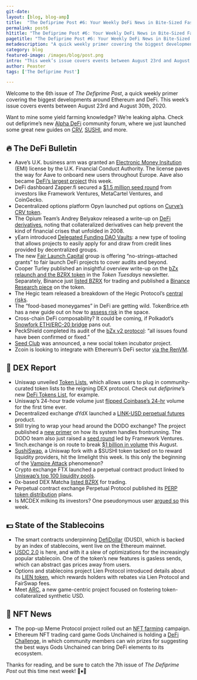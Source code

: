```yaml
---
git-date:
layout: [blog, blog-amp]
title:  "The Defiprime Post #6: Your Weekly DeFi News in Bite-Sized Fashion"
permalink: post6
h1title: "The Defiprime Post #6: Your Weekly DeFi News in Bite-Sized Fashion"
pagetitle: "The Defiprime Post #6: Your Weekly DeFi News in Bite-Sized Fashion"
metadescription: "A quick weekly primer covering the biggest developments around Ethereum and DeFi. This week’s issue covers events between August 23rd and August 30th, 2020"
category: blog
featured-image: /images/blog/post.png
intro: "This week’s issue covers events between August 23rd and August 30th, 2020"
author: Peaster
tags: ['The Defiprime Post']

---
```

Welcome to the 6th issue of _The Defiprime Post_, a quick weekly primer covering the biggest developments around Ethereum and DeFi. This week’s issue covers events between August 23rd and August 30th, 2020.

Want to mine some yield farming knowledge? We’re leaking alpha. Check out defiprime’s new [Alpha DeFi](https://alpha.defiprime.com/c/yield-farming/6) community forum, where we just launched some great new guides on [CRV](https://alpha.defiprime.com/t/yield-farming-curve-with-a-2-5x-boost/226), [SUSHI](https://alpha.defiprime.com/t/yield-farming-with-sushi/227), and more.

## 🔥 The DeFi Bulletin


*   Aave’s U.K. business arm was granted an [Electronic Money Insitution](https://www.theblockcrypto.com/post/75845/aave-uk-fca-emi-license-defi) (EMI) license by the U.K. Financial Conduct Authority. The license paves the way for Aave to onboard new users throughout Europe. Aave also became [DeFi’s largest project](https://defipulse.com/) this week.
*   DeFi dashboard Zapper.fi secured a [$1.5 million seed round](https://medium.com/zapper-protocol/zapper-closes-1-5m-seed-round-a04a8a0bd2c4) from investors like Framework Ventures, MetaCartel Ventures, and CoinGecko.
*   Decentralized options platform Opyn launched put options on [Curve’s CRV token](https://www.theblockcrypto.com/linked/76324/opyn-launches-put-options-curve-token).
*   The Opium Team’s Andrey Belyakov released a write-up on [DeFi derivatives](https://medium.com/opium-network/derivatives-in-defi-reminiscence-of-the-2008-financial-crisis-2d0072a2e9e1), noting that collateralized derivatives can help prevent the kind of financial crises that unfolded in 2008.
*   yEarn introduced [Delegated Funding DAO Vaults](https://medium.com/iearn/delegated-funding-dao-vaults-7ab05a63d7ba): a new type of tooling that allows projects to easily apply for and draw from credit lines provided by decentralized groups.
*   The new [Fair Launch Capital](https://www.fairlaunch.capital/) group is offering “no-strings-attached grants” to fair launch DeFi projects to cover audits and beyond.
*   Cooper Turley published an insightful overview write-up on the [bZx relaunch and the BZRX token](https://tokentuesdays.substack.com/p/the-rebirth-of-bzx-protocol) in the _Token Tuesdays_ newsletter. Separately, Binance just [listed BZRX](https://www.binance.com/en/support/articles/db1f08bcb1624b29b3d19ebc2e62e1eb) for trading and published a [Binance Research piece](https://research.binance.com/en/projects/bzx-protocol) on the token.
*   The Hegic team released a breakdown of the Hegic Protocol’s [central risks](https://medium.com/hegic/hegic-protocol-risks-breakdown-d3dcf8c85d01).
*   The “food-based moneygames” in DeFi are getting wild. TokenBrice.eth has a new guide out on how to [assess risk](https://tokenbrice.xyz/posts/2020/defi-moneygames/) in the space.
*   Cross-chain DeFi composability? It could be coming, if Polkadot’s [Snowfork ETH/ERC-20 bridge](https://cointelegraph.com/news/a-new-polkadot-to-ethereum-bridge-could-enable-cross-chain-defi-composability) pans out.
*   PeckShield completed its audit of the [bZx v2 protocol](https://twitter.com/peckshield/status/1299446556345606144): “all issues found have been confirmed or fixed.”
*   [Seed Club](https://medium.com/@thattallguy/introducing-seed-club-a-social-token-incubator-490c0474421b) was announced, a new social token incubator project.
*   Zcoin is looking to integrate with Ethereum’s DeFi sector [via the RenVM](https://forum.zcoin.io/t/zcoin-and-the-defi-ecosystem/848).


## 💱 DEX Report

*   Uniswap unveiled [Token Lists](https://uniswap.org/blog/token-lists/), which allows users to plug in community-curated token lists to the reigning DEX protocol. Check out _defiprime_’s new [DeFi Tokens List](https://defiprime.com/tokenlist), for example.
*   Uniswap’s 24-hour trade volume just [flipped Coinbase’s 24-hr](https://twitter.com/haydenzadams/status/1300034164830408704) volume for the first time ever.
*   Decentralized exchange dYdX launched a [LINK-USD perpetual futures](https://integral.dydx.exchange/link-usd-perpetual-contract-market-is-live/) product.
*   Still trying to wrap your head around the DODO exchange? The project published a [new primer](https://medium.com/dodoex/a-gentle-introduction-to-how-dodo-deals-with-market-risk-39dac80f740b) on how its system handles frontrunning. The DODO team also just raised a [seed round](https://medium.com/dodoex/dodo-announces-seed-round-led-by-framework-ventures-unveils-long-term-roadmap-3bdef33736d4) led by Framework Ventures.
*   1inch.exchange is on route to break [$1 billion in volume](https://twitter.com/santimentfeed/status/1298730214831173633) this August.
*   [SushiSwap](https://medium.com/sushiswap/the-sushiswap-project-c4049ea9941e), a Uniswap fork with a $SUSHI token tacked on to reward liquidity providers, hit the limelight this week. Is this only the beginning of the [Vampire Attack](https://www.cryptonative.ch/vampire-attack-an-attack-on-liquidity-dependent-protocols/) phenomenon?
*   Crypto exchange FTX launched a perpetual contract product linked to [Uniswap’s top 100 liquidity pools](https://www.theblockcrypto.com/linked/75846/ftx-launches-uniswap-perp?utm_source=cryptopanic&utm_medium=rss).
*   0x-based DEX Matcha [listed BZRX](https://twitter.com/matchaxyz/status/1300117028179791872) for trading.
*   Perpetual contract exchange Perpetual Protocol published its [PERP token distribution](https://medium.com/@perpetualprotocol/perp-token-distribution-2f1b6196744d) plans.
*   Is MCDEX milking its investors? One pseudonymous user [argued so](https://medium.com/@pommepotatoes/mcdex-mcb-the-new-way-to-milk-investors-d5fc27d19d5e) this week.


## 💵 State of the Stablecoins

*   The smart contracts underpinning [DefiDollar](https://medium.com/defidollar/defidollar-is-live-b8d9cbc08b88) (DUSD), which is backed by an index of stablecoins, went live on the Ethereum mainnet.
*   [USDC 2.0](https://medium.com/centre-blog/centre-consortium-announces-release-of-usd-coin-version-2-0-37ee8b27e09b) is here, and with it a slew of optimizations for the increasingly popular stablecoin. One of the token’s new features is gasless sends, which can abstract gas prices away from users.
*   Options and stablecoins project Lien Protocol introduced details about its [LIEN token](https://medium.com/lien-finance/lien-token-metrics-f9e7bae3e407), which rewards holders with rebates via Lien Protocol and FairSwap fees.
*   Meet [ARC](https://defiweekly.substack.com/p/world-meet-arc), a new game-centric project focused on fostering token-collateralized synthetic USD.


## 💎 NFT News

*   The pop-up Meme Protocol project rolled out an [NFT farming](https://medium.com/@dontbuymeme/announcing-the-meme-protocol-yield-farming-meets-nfts-1a9820f7058b) campaign.
*   Ethereum NFT trading card game Gods Unchained is holding a [DeFi Challenge](https://www.reddit.com/r/GodsUnchained/comments/igsfib/the_gods_unchained_defi_challenge_eth_prizes_for/), in which community members can win prizes for suggesting the best ways Gods Unchained can bring DeFi elements to its ecosystem.



Thanks for reading, and be sure to catch the 7th issue of _The Defiprime Post_ out this time next week! 👋♦️👋
